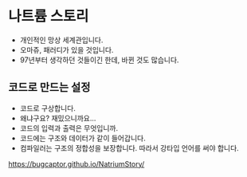 # 나트륨 스토리
- 개인적인 망상 세계관입니다.
- 오마쥬, 패러디가 있을 것입니다.
- 97년부터 생각하던 것들이긴 한데, 바뀐 것도 많습니다.

## 코드로 만드는 설정
- 코드로 구상합니다.
- 왜냐구요? 재밌으니까요...
- 코드의 입력과 출력은 무엇입니까.
- 코드에는 구조와 데이터가 같이 들어갑니다.
- 컴파일러는 구조의 정합성을 보장합니다. 따라서 강타입 언어를 써야 합니다.

https://bugcaptor.github.io/NatriumStory/


